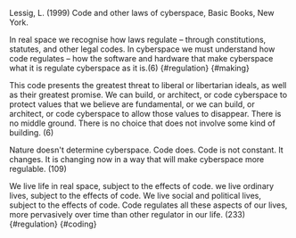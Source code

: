 ﻿Lessig, L. (1999) Code and other laws of cyberspace, Basic Books, New York.

In real space we recognise how laws regulate – through constitutions, statutes, and other legal codes. In cyberspace we must understand how code regulates – how the software and hardware that make cyberspace what it is regulate cyberspace as it is.(6) {#regulation} {#making}

This code presents the greatest threat to liberal or libertarian ideals, as well as their greatest promise. We can build, or architect, or code cyberspace to protect values that we believe are fundamental, or we can build, or architect, or code cyberspace to allow those values to disappear. There is no middle ground. There is no choice that does not involve some kind of building. (6)

Nature doesn't determine cyberspace. Code does. Code is not constant. It changes. It is changing now in a way that will make cyberspace more regulable. (109)

We live life in real space, subject to the effects of code. we live ordinary lives, subject to the effects of code. We live social and political lives, subject to the effects of code. Code regulates all these aspects of our lives, more pervasively over time than other regulator in our life. (233) {#regulation} {#coding}
